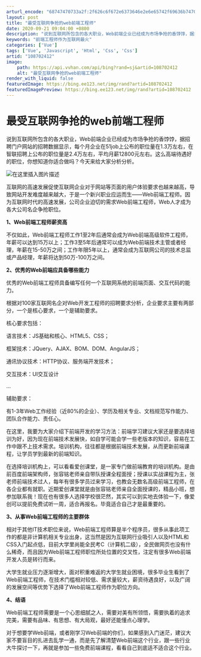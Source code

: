 ```yaml
---
arturl_encode: "68747470733a2f:2f626c6f672e6373646e2e6e65742f69636b747078636c732f:61727469636c652f64657461696c732f313038373032343132"
layout: post
title: "最受互联网争抢的web前端工程师"
date: 2020-09-21 09:04:00 +0800
description: "说到互联网所包含的各大职业，Web前端企业已经成为市场争抢的香饽饽，据招聘门"
keywords: "前端工程师作为互联网最火"
categories: ['Vue']
tags: ['Vue', 'Javascript', 'Html', 'Css', 'Css']
artid: "108702412"
image:
    path: https://api.vvhan.com/api/bing?rand=sj&artid=108702412
    alt: "最受互联网争抢的web前端工程师"
render_with_liquid: false
featuredImage: https://bing.ee123.net/img/rand?artid=108702412
featuredImagePreview: https://bing.ee123.net/img/rand?artid=108702412
---
```


# 最受互联网争抢的web前端工程师

说到互联网所包含的各大职业，Web前端企业已经成为市场争抢的香饽饽，据招聘门户网站的招聘数据显示，每个月企业在51job上公布的职位量在1.3万左右，在智联招聘上公布的职位量是2.4万左右，平均月薪12800元左右。这么高端待遇好的职位，你想知道你适合做吗？今天来给大家分析分析。
  
![在这里插入图片描述](https://i-blog.csdnimg.cn/blog_migrate/f042d6b555e323fdd57af2701068f150.jpeg#pic_center)

互联网的高速发展促使互联网企业对于网站等页面的用户体验要求也越来越高，导致网站开发难度越来越大，于是一个新兴职业应运而生——Web前端工程师。因为互联网时代的高速发展，公司企业迫切的需求Web前端工程师，Web人才成为各大公司名企争抢职位。

**1、Web前端工程师薪资高**

不仅如此，Web前端工程师工作1至2年后通常会成为Web前端高级软件工程师，年薪可以达到15万以上；工作3至5年后通常可以成为Web前端技术主管或者经理，年薪在15-50万之间；工作年限5年以上，通常会成为互联网公司的技术总监或产品经理，年薪将达到50万-100万之间。

**2、优秀的Web前端应具备哪些能力**

优秀的Web前端工程师具备编写任何一个互联网系统的前端页面、交互代码的能力。

根据对100家互联网名企对Web开发工程师的招聘要求分析，企业要求主要有两部分，一个是核心要求，一个是辅助要求。

核心要求包括：

语言技术：JS基础和核心、HTML5、CSS；

框架技术：JQuery、AJAX、BOM、DOM、AngularJS；

通讯协议技术：HTTP协议、服务端开发技术；

交互技术：UI交互设计

…

辅助要求：

有1-3年Web工作经验（近80%的企业）、学历及相关专业、文档规范写作能力、团队合作能力、责任心。

在这里，我要为大家介绍下前端开发的学习方法：前端学习建议大家还是要选择培训为好，因为现在前端技术发展快，如自学可能会学一些老版本的知识，容易在工作中跟不上技术需求。培训机构，往往都是根据前端技术发展，从而更新前端课程，让学员学到最新的前端知识。

在选择培训机构上，可以看看爱创课堂，是一家专门做前端教育的培训机构。是由前百度前端架构师，张容铭老师亲自带队授课全程面授；授课以实战课程为主，张老师前端技术过人，每年有很多学员过来学习，也教会无数名高级前端工程师，在各企业都有就职。近期爱创课堂就是由张容铭老师亲自全面授课的，精品小班，想参加联系我！现在也有很多人选择学校很茫然，其实可以到实地去体验一下，像爱创可以提前免费试听一周，适合再报名。毕竟适合自己才是最重要的。

**3、从事Web前端工程师的主要群体**

相对于其他IT技术职位来说，Web前端工程师算是半个程序员，很多从事此项工作的都是非计算机相关专业出身，这当然是因为互联网行业吸引人以及HTML和CSS入门起点低，目前大学里尚能全民考C（计算机二级），全民做网页也没有什么稀奇，而且因为Web前端工程师职位所处位置的交叉性，注定有很多Web前端开发人员是转行而来。

大学生就业压力逐渐增大，面对积重难返的大学生就业困境，很多毕业生看到了Web前端工程师，在技术门槛相对较低、需求量较大，薪资待遇良好，以及广阔的发展空间等优势下选择了Web前端工程师作为职位方向。

**4、结语**

Web前端工程师需要是一个心思细腻之人，需要对美有所领悟，需要执着的追求完美，需要有品味、有思想、有大局观，最好还能懂点心理学。

对于想要学Web前端，或者刚学习Web前端的你们，如果感到入门迷茫，建议大家不要盲目的扎进去乱学一通，而是先了解清楚Web前端这个行业，跟一些行业大牛探讨一下，再就是参加一些免费前端课程，看看自己到底适不适合这个行业。